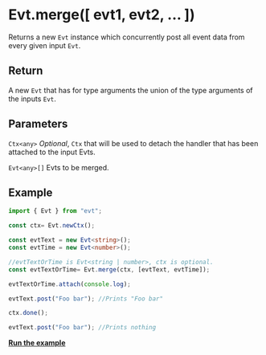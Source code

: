 # Evt.merge(\[ evt1, evt2, ... ])

Returns a new `Evt` instance which concurrently post all event data from every given input `Evt`.

## Return

A new `Evt` that has for type arguments the union of the type arguments of the inputs `Evt`.

## Parameters

`Ctx<any>` _Optional_, `Ctx` that will be used to detach the handler that has been attached to the input Evts.

`Evt<any>[]` Evts to be merged.

## Example

```typescript
import { Evt } from "evt";

const ctx= Evt.newCtx();

const evtText = new Evt<string>();
const evtTime = new Evt<number>();

//evtTextOrTime is Evt<string | number>, ctx is optional.
const evtTextOrTime= Evt.merge(ctx, [evtText, evtTime]);

evtTextOrTime.attach(console.log);

evtText.post("Foo bar"); //Prints "Foo bar"

ctx.done();

evtText.post("Foo bar"); //Prints nothing
```

[**Run the example**](https://stackblitz.com/edit/evt-nbshnc?embed=1\&file=index.ts\&hideExplorer=1)
